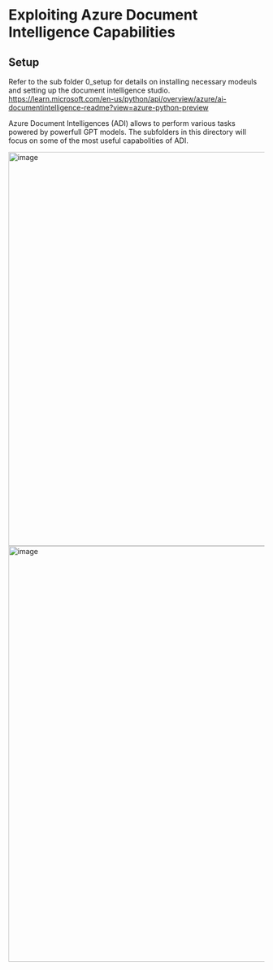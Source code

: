 # Exploiting Azure Document Intelligence Capabilities

## Setup
Refer to the sub folder 0_setup for details on installing necessary modeuls and setting up the document intelligence studio.
https://learn.microsoft.com/en-us/python/api/overview/azure/ai-documentintelligence-readme?view=azure-python-preview

Azure Document Intelligences (ADI) allows to perform various tasks powered by powerfull GPT models. The subfolders in this directory will focus on some of the most useful capabolities of ADI.

<img width="776" alt="image" src="https://github.com/user-attachments/assets/a70735be-f5ed-42f8-9430-faa64ea281c2">

<img width="819" alt="image" src="https://github.com/user-attachments/assets/2f6e4460-4525-4e14-972d-1e05e6f406f3">

